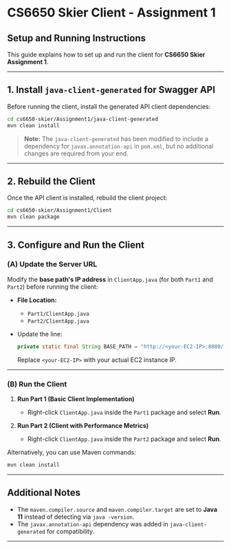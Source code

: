 # CS6650 Skier Client - Assignment 1

## Setup and Running Instructions

This guide explains how to set up and run the client for **CS6650 Skier Assignment 1**.

---

## 1. Install `java-client-generated` for Swagger API
Before running the client, install the generated API client dependencies:

```sh
cd cs6650-skier/Assignment1/java-client-generated
mvn clean install
```

> **Note:** The `java-client-generated` has been modified to include a dependency for `javax.annotation-api` in `pom.xml`, but no additional changes are required from your end.

---

## 2. Rebuild the Client
Once the API client is installed, rebuild the client project:

```sh
cd cs6650-skier/Assignment1/Client
mvn clean package
```

---

## 3. Configure and Run the Client
### (A) Update the Server URL
Modify the **base path's IP address** in `ClientApp.java` (for both `Part1` and `Part2`) before running the client:

- **File Location:**
  - `Part1/ClientApp.java`
  - `Part2/ClientApp.java`

- Update the line:
  ```java
  private static final String BASE_PATH = "http://<your-EC2-IP>:8080/Server_war";
  ```
  Replace `<your-EC2-IP>` with your actual EC2 instance IP.

---

### (B) Run the Client
1. **Run Part 1 (Basic Client Implementation)**
   - Right-click `ClientApp.java` inside the `Part1` package and select **Run**.
  
2. **Run Part 2 (Client with Performance Metrics)**
   - Right-click `ClientApp.java` inside the `Part2` package and select **Run**.

Alternatively, you can use Maven commands:

```sh
mvn clean install
```

---

## Additional Notes
- The `maven.compiler.source` and `maven.compiler.target` are set to **Java 11** instead of detecting via `java -version`.
- The `javax.annotation-api` dependency was added in `java-client-generated` for compatibility.

---



